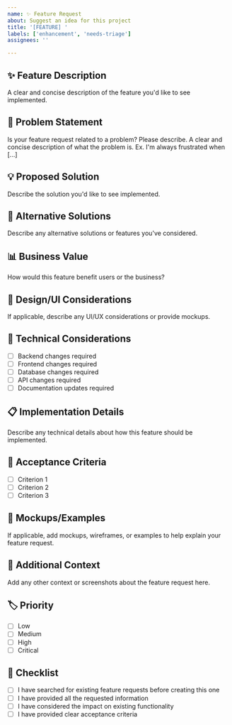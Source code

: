 ```yaml
---
name: ✨ Feature Request
about: Suggest an idea for this project
title: '[FEATURE] '
labels: ['enhancement', 'needs-triage']
assignees: ''

---
```


## ✨ Feature Description
A clear and concise description of the feature you'd like to see implemented.

## 🎯 Problem Statement
Is your feature request related to a problem? Please describe.
A clear and concise description of what the problem is. Ex. I'm always frustrated when [...]

## 💡 Proposed Solution
Describe the solution you'd like to see implemented.

## 🔄 Alternative Solutions
Describe any alternative solutions or features you've considered.

## 📊 Business Value
How would this feature benefit users or the business?

## 🎨 Design/UI Considerations
If applicable, describe any UI/UX considerations or provide mockups.

## 🔧 Technical Considerations
- [ ] Backend changes required
- [ ] Frontend changes required
- [ ] Database changes required
- [ ] API changes required
- [ ] Documentation updates required

## 📋 Implementation Details
Describe any technical details about how this feature should be implemented.

## 🎯 Acceptance Criteria
- [ ] Criterion 1
- [ ] Criterion 2
- [ ] Criterion 3

## 📸 Mockups/Examples
If applicable, add mockups, wireframes, or examples to help explain your feature request.

## 📝 Additional Context
Add any other context or screenshots about the feature request here.

## 🏷️ Priority
- [ ] Low
- [ ] Medium
- [ ] High
- [ ] Critical

## 📝 Checklist
- [ ] I have searched for existing feature requests before creating this one
- [ ] I have provided all the requested information
- [ ] I have considered the impact on existing functionality
- [ ] I have provided clear acceptance criteria